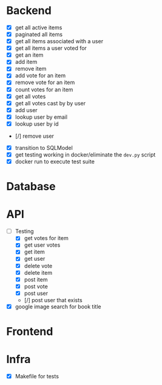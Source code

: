 
# Backend
- [X] get all active items
- [X] paginated all items
- [X] get all items associated with a user
- [X] get all items a user voted for
- [X] get an item
- [X] add item
- [X] remove item 
- [X] add vote for an item
- [X] remove vote for an item
- [X] count votes for an item
- [X] get all votes
- [X] get all votes cast by by user
- [X] add user
- [X] lookup user by email
- [X] lookup user by id
- [/] remove user
- [X] transition to SQLModel
- [X] get testing working in docker/eliminate the `dev.py` script
- [X] docker run to execute test suite

# Database


# API
- [ ] Testing
    - [X] get votes for item
    - [X] get user votes
    - [X] get item
    - [X] get user
    - [X] delete vote
    - [X] delete item
    - [X] post item
    - [X] post vote
    - [X] post user
    - [/] post user that exists
- [X] google image search for book title

# Frontend

# Infra
- [X] Makefile for tests